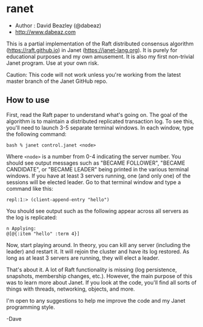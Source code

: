 # ranet

* Author : David Beazley (@dabeaz)
* http://www.dabeaz.com

This is a partial implementation of the Raft distributed consensus
algorithm (https://raft.github.io) in Janet
(https://janet-lang.org). It is purely for educational purposes and my
own amusement.  It is also my first non-trivial Janet program. Use at
your own risk.

Caution:  This code will not work unless you're working from the
latest master branch of the Janet GitHub repo.

## How to use

First, read the Raft paper to understand what's going on.  The goal
of the algorithm is to maintain a distributed replicated transaction
log.  To see this, you'll need to launch 3-5 separate
terminal windows.  In each window, type the following command:

```
bash % janet control.janet <node>
```

Where `<node>` is a number from 0-4 indicating the server number.
You should see output messages such as "BECAME FOLLOWER",
"BECAME CANDIDATE", or "BECAME LEADER" being printed in the
various terminal windows.  If you have at least 3 servers running,
one (and only one) of the sessions will be elected leader.
Go to that terminal window and type a command like this:

```
repl:1:> (client-append-entry "hello")
```

You should see output such as the following appear across
all servers as the log is replicated:

```
n Applying:
@[@{:item "hello" :term 4}]
```

Now, start playing around.  In theory, you can kill any server
(including the leader) and restart it.  It will rejoin the
cluster and have its log restored.   As long as at least 3
servers are running, they will elect a leader.

That's about it.  A lot of Raft functionality is missing (log
persistence, snapshots, membership changes, etc.).  However,
the main purpose of this was to learn more about Janet.
If you look at the code, you'll find all sorts of things with
threads, networking, objects, and more.

I'm open to any suggestions to help me improve the code and
my Janet programming style.

-Dave





